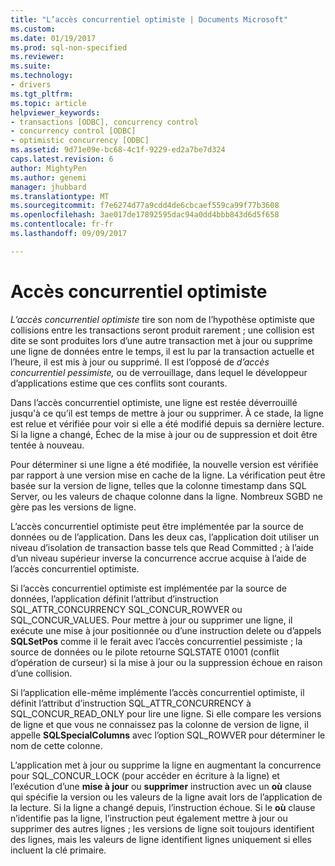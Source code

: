 ```yaml
---
title: "L’accès concurrentiel optimiste | Documents Microsoft"
ms.custom: 
ms.date: 01/19/2017
ms.prod: sql-non-specified
ms.reviewer: 
ms.suite: 
ms.technology:
- drivers
ms.tgt_pltfrm: 
ms.topic: article
helpviewer_keywords:
- transactions [ODBC], concurrency control
- concurrency control [ODBC]
- optimistic concurrency [ODBC]
ms.assetid: 9d71e09e-bc68-4c1f-9229-ed2a7be7d324
caps.latest.revision: 6
author: MightyPen
ms.author: genemi
manager: jhubbard
ms.translationtype: MT
ms.sourcegitcommit: f7e6274d77a9cdd4de6cbcaef559ca99f77b3608
ms.openlocfilehash: 3ae017de17892595dac94a0dd4bbb843d6d5f658
ms.contentlocale: fr-fr
ms.lasthandoff: 09/09/2017

---
```

# <a name="optimistic-concurrency"></a>Accès concurrentiel optimiste
*L’accès concurrentiel optimiste* tire son nom de l’hypothèse optimiste que collisions entre les transactions seront produit rarement ; une collision est dite se sont produites lors d’une autre transaction met à jour ou supprime une ligne de données entre le temps, il est lu par la transaction actuelle et l’heure, il est mis à jour ou supprimé. Il est l’opposé de *d’accès concurrentiel pessimiste,* ou de verrouillage, dans lequel le développeur d’applications estime que ces conflits sont courants.  
  
 Dans l’accès concurrentiel optimiste, une ligne est restée déverrouillé jusqu'à ce qu’il est temps de mettre à jour ou supprimer. À ce stade, la ligne est relue et vérifiée pour voir si elle a été modifié depuis sa dernière lecture. Si la ligne a changé, Échec de la mise à jour ou de suppression et doit être tentée à nouveau.  
  
 Pour déterminer si une ligne a été modifiée, la nouvelle version est vérifiée par rapport à une version mise en cache de la ligne. La vérification peut être basée sur la version de ligne, telles que la colonne timestamp dans SQL Server, ou les valeurs de chaque colonne dans la ligne. Nombreux SGBD ne gère pas les versions de ligne.  
  
 L’accès concurrentiel optimiste peut être implémentée par la source de données ou de l’application. Dans les deux cas, l’application doit utiliser un niveau d’isolation de transaction basse tels que Read Committed ; à l’aide d’un niveau supérieur inverse la concurrence accrue acquise à l’aide de l’accès concurrentiel optimiste.  
  
 Si l’accès concurrentiel optimiste est implémentée par la source de données, l’application définit l’attribut d’instruction SQL_ATTR_CONCURRENCY SQL_CONCUR_ROWVER ou SQL_CONCUR_VALUES. Pour mettre à jour ou supprimer une ligne, il exécute une mise à jour positionnée ou d’une instruction delete ou d’appels **SQLSetPos** comme il le ferait avec l’accès concurrentiel pessimiste ; la source de données ou le pilote retourne SQLSTATE 01001 (conflit d’opération de curseur) si la mise à jour ou la suppression échoue en raison d’une collision.  
  
 Si l’application elle-même implémente l’accès concurrentiel optimiste, il définit l’attribut d’instruction SQL_ATTR_CONCURRENCY à SQL_CONCUR_READ_ONLY pour lire une ligne. Si elle compare les versions de ligne et que vous ne connaissez pas la colonne de version de ligne, il appelle **SQLSpecialColumns** avec l’option SQL_ROWVER pour déterminer le nom de cette colonne.  
  
 L’application met à jour ou supprime la ligne en augmentant la concurrence pour SQL_CONCUR_LOCK (pour accéder en écriture à la ligne) et l’exécution d’une **mise à jour** ou **supprimer** instruction avec un **où** clause qui spécifie la version ou les valeurs de la ligne avait lors de l’application de la lecture. Si la ligne a changé depuis, l’instruction échoue. Si le **où** clause n’identifie pas la ligne, l’instruction peut également mettre à jour ou supprimer des autres lignes ; les versions de ligne soit toujours identifient des lignes, mais les valeurs de ligne identifient lignes uniquement si elles incluent la clé primaire.
